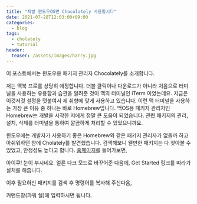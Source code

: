 ```yaml
---
title: "제발 윈도우OS면 Chocolately 사용합시다"
date: 2021-07-28T12:03:00+09:00
categories:
  - blog
tags:
  - cholately
  - tutorial
header:
  teaser: /assets/images/harry.jpg
---
```


이 포스트에서는 윈도우용 패키지 관리자 Chocolately를 소개합니다.

저는 맥북 프로를 상당히 애정합니다. 더블 클릭이나 다운로드가 아니라 처음으로 터미널을 사용하는 유용함과 습관을 알려준 것이 맥의 터미널인 iTerm 이었는데요. 지금은 이것저것 설정을 덧붙여서 제 취향에 맞게 사용하고 있습니다. 이런 맥 터미널을 사용하는 가장 큰 이유 중 하나는 바로 Homebrew입니다. 맥OS용 패키지 관리자인 Homebrew는 개발을 시작한 저에게 정말 큰 도움이 되었습니다. 관련 패키지의 관리, 설치, 삭제를 터미널을 통하여 깔끔하게 처리할 수 있었으니까요. 

윈도우에는 개발자가 사용하기 좋은 Homebrew와 같은 패키지 관리자가 없을까 하고 아쉬워하던 참에 Cholately를 발견했습니다. 검색해보니 웬만한 패키지는 다 찾아볼 수 있었고, 안정성도 높다고 합니다. [홈페이지][choco-start]를 들어가보면, 
<img src="{{ site.url }}{{ site.baseurl }}/assets/images/choco1.PNG" alt="" >

아이쿠! 눈이 부시네요. 얼른 다크 모드로 바꾸어준 다음에, Get Started 링크를 따라가 설치를 해줍니다.
<img src="{{ site.url }}{{ site.baseurl }}/assets/images/choco2.PNG" alt="" >

이후 필요하신 패키지를 검색 후 명령어를 복사해 주신다음,
<img src="{{ site.url }}{{ site.baseurl }}/assets/images/choco3.PNG" alt="" >

커맨드창(파워 쉘)에 입력하시면 됩니다. 

[choco-start]: https://chocolatey.org/

